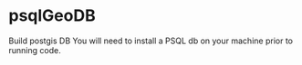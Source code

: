 # psqlGeoDB
Build postgis DB
You will need to install a PSQL db on your machine prior to running code.
